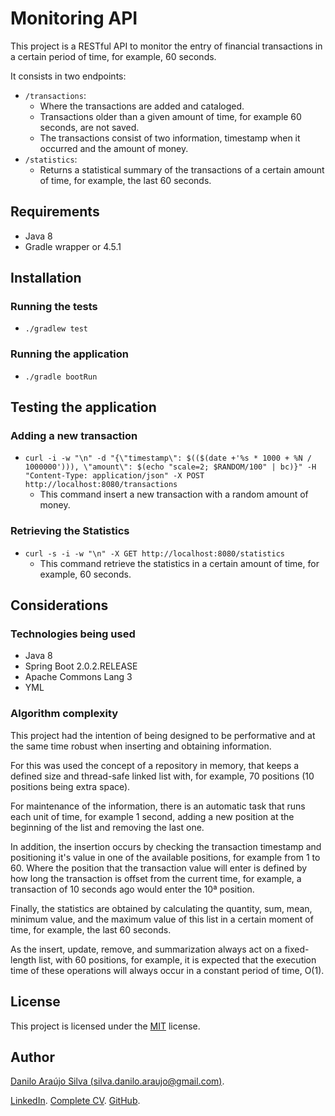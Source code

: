 # Monitoring API

This project is a RESTful API to monitor the entry of financial transactions in a certain period of time,
for example, 60 seconds.

It consists in two endpoints:

- `/transactions`:
	- Where the transactions are added and cataloged.
	- Transactions older than a given amount of time, for example 60 seconds, are not saved.
	- The transactions consist of two information, timestamp when it occurred and the amount of money.
- `/statistics`:
	- Returns a statistical summary of the transactions of a certain amount of time,  for example,
	the last 60 seconds.

## Requirements
-	Java 8
- Gradle wrapper or 4.5.1

## Installation

### Running the tests
- `./gradlew test`

### Running the application
- `./gradle bootRun`

## Testing the application

### Adding a new transaction
- `curl -i -w "\n" -d "{\"timestamp\": $(($(date +'%s * 1000 + %N / 1000000'))), \"amount\": $(echo "scale=2; $RANDOM/100" | bc)}" -H "Content-Type: application/json" -X POST http://localhost:8080/transactions`
	- This command insert a new transaction with a random amount of money.

### Retrieving the Statistics
- `curl -s -i -w "\n" -X GET http://localhost:8080/statistics`
	- This command retrieve the statistics in a certain amount of time, for example, 60 seconds.
	
## Considerations

### Technologies being used
- Java 8
- Spring Boot 2.0.2.RELEASE
- Apache Commons Lang 3
- YML

### Algorithm complexity

This project had the intention of being designed to be performative and at the same time robust when inserting and 
obtaining information.

For this was used the concept of a repository in memory, that keeps a defined size and thread-safe linked list with,
for example, 70 positions (10 positions being extra space).

For maintenance of the information, there is an automatic task that runs each unit of time, for example 1 second, 
adding a new position at the beginning of the list and removing the last one.

In addition, the insertion occurs by checking the transaction timestamp and positioning it's value in one of the 
available positions, for example from 1 to 60. Where the position that the transaction value will enter is defined 
by how long the transaction is offset from the current time, for example, a transaction of 10 seconds ago would 
enter the 10ª position.

Finally, the statistics are obtained by calculating the quantity, sum, mean, minimum value, and the maximum
value of this list in a certain moment of time, for example, the last 60 seconds.

As the insert, update, remove, and summarization always act on a fixed-length list, with 60 positions, for example, 
it is expected that the execution time of these operations will always occur in a constant period of time, O(1).


## License

This project is licensed under the [MIT](README.md) license.

## Author
[Danilo Araújo Silva (silva.danilo.araujo@gmail.com)](https://goo.gl/XW7hi3).

[LinkedIn](https://www.linkedin.com/in/daniloaraujosilva/). [Complete CV](https://goo.gl/XW7hi3). [GitHub](https://github.com/Danilo-Araujo-Silva).
